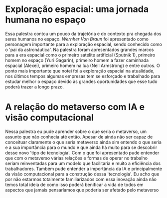 # Exploração espacial: uma jornada humana no espaço
Essa palestra contou um pouco da trajetória e do contexto pra chegada dos seres humanos no espaço. *Wernher Von Braun* foi apresentado como personagem importante para a exploração espacial, sendo conhecido como o 'pai da astronáutica'. Na palestra foram apresentados grandes marcos para a era espacial como o primeiro satélite artificial (Sputnik 1), primeiro homem no espaço (Yuri Gagarin), primeiro homem a fazer caminhada espacial (Alexei), primeiro homem na lua (Neil Armstrong) e entre outros. O ponto mais importante que notei foi a exploração espacial na atualidade, nos últimos tempos algumas empresas tem se esforçado e trabalhado para estudar melhor o espaço devido às grandes oportunidades que esse tudo poderá trazer a longo prazo.


# A relação do metaverso com IA e visão computacional
Nessa palestra eu pude aprender sobre o que seria o metaverso, um assunto que não conhecia até então. Apesar de ainda não ser capaz de conceituar claramente o que seria metaverso ainda sim entendo o que seria e a sua importância para o mundo e que ainda há muito para se descobrir desse novo 'tipo de tecnologia'. Com o que foi apresentado pude entender que com o metaverso várias relações e formas de operar no trabalho seriam reinventadas para um modelo que facilitaria e muito a eficiência dos trabalhadores. Também pude entender a importância da IA e principalmente da visão computacional para a construção dessa 'tecnologia'. Eu acho que por não estarmos totalmente familiarizados com essa inovação ainda não temos total ideia de como isso poderá benificar a vida de todos em aspectos que jamais pensaríamos que poderia ser afetado pelo metaverso 